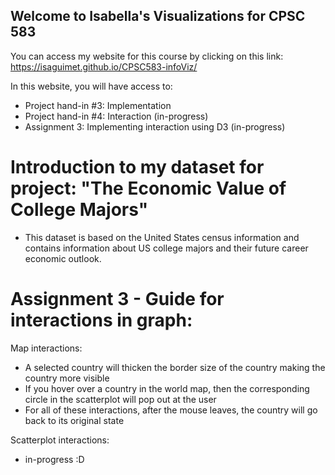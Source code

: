 ## Welcome to Isabella's Visualizations for CPSC 583

You can access my website for this course by clicking on this link: https://isaguimet.github.io/CPSC583-infoViz/

In this website, you will have access to:
- Project hand-in #3: Implementation
- Project hand-in #4: Interaction (in-progress)
- Assignment 3: Implementing interaction using D3 (in-progress)

# Introduction to my dataset for project: "The Economic Value of College Majors"
- This dataset is based on the United States census information and contains information about US college majors and their future career economic outlook.

# Assignment 3 - Guide for interactions in graph:
Map interactions:
- A selected country will thicken the border size of the country making the country more visible
- If you hover over a country in the world map, then the corresponding circle in the scatterplot will pop out at the user
- For all of these interactions, after the mouse leaves, the country will go back to its original state

Scatterplot interactions:
- in-progress :D

